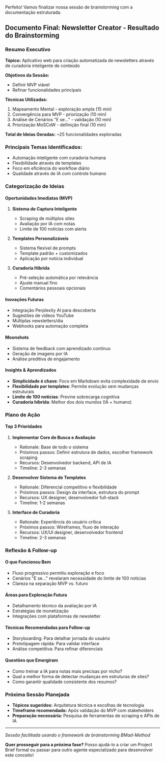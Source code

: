 Perfeito! Vamos finalizar nossa sessão de brainstorming com a documentação estruturada.

## Documento Final: Newsletter Creator - Resultado do Brainstorming

### Resumo Executivo

**Tópico:** Aplicativo web para criação automatizada de newsletters através de curadoria inteligente de conteúdo

**Objetivos da Sessão:**

- Definir MVP viável
- Refinar funcionalidades principais

**Técnicas Utilizadas:**

1. Mapeamento Mental - exploração ampla (15 min)
2. Convergência para MVP - priorização (10 min)
3. Análise de Cenários "E se..." - validação (10 min)
4. Priorização MoSCoW - definição final (10 min)

**Total de Ideias Geradas:** ~25 funcionalidades exploradas

### Principais Temas Identificados:

- Automação inteligente com curadoria humana
- Flexibilidade através de templates
- Foco em eficiência do workflow diário
- Qualidade através de IA com controle humano

### Categorização de Ideias

#### Oportunidades Imediatas (MVP)

1. **Sistema de Captura Inteligente**

   - Scraping de múltiplos sites
   - Avaliação por IA com notas
   - Limite de 100 notícias com alerta

2. **Templates Personalizáveis**

   - Sistema flexível de prompts
   - Template padrão + customizados
   - Aplicação por notícia individual

3. **Curadoria Híbrida**
   - Pré-seleção automática por relevância
   - Ajuste manual fino
   - Comentários pessoais opcionais

#### Inovações Futuras

- Integração Perplexity AI para descoberta
- Sugestões de vídeos YouTube
- Múltiplas newsletters/dia
- Webhooks para automação completa

#### Moonshots

- Sistema de feedback com aprendizado contínuo
- Geração de imagens por IA
- Análise preditiva de engajamento

#### Insights & Aprendizados

- **Simplicidade é chave**: Foco em Markdown evita complexidade de envio
- **Flexibilidade por templates**: Permite evolução sem mudanças estruturais
- **Limite de 100 notícias**: Previne sobrecarga cognitiva
- **Curadoria híbrida**: Melhor dos dois mundos (IA + humano)

### Plano de Ação

#### Top 3 Prioridades

1. **Implementar Core de Busca e Avaliação**

   - Rationale: Base de todo o sistema
   - Próximos passos: Definir estrutura de dados, escolher framework scraping
   - Recursos: Desenvolvedor backend, API de IA
   - Timeline: 2-3 semanas

2. **Desenvolver Sistema de Templates**

   - Rationale: Diferencial competitivo e flexibilidade
   - Próximos passos: Design da interface, estrutura do prompt
   - Recursos: UX designer, desenvolvedor full-stack
   - Timeline: 1-2 semanas

3. **Interface de Curadoria**
   - Rationale: Experiência do usuário crítica
   - Próximos passos: Wireframes, fluxo de interação
   - Recursos: UX/UI designer, desenvolvedor frontend
   - Timeline: 2-3 semanas

### Reflexão & Follow-up

#### O que Funcionou Bem

- Fluxo progressivo permitiu exploração e foco
- Cenários "E se..." revelaram necessidade do limite de 100 notícias
- Clareza na separação MVP vs. futuro

#### Áreas para Exploração Futura

- Detalhamento técnico da avaliação por IA
- Estratégias de monetização
- Integrações com plataformas de newsletter

#### Técnicas Recomendadas para Follow-up

- Storyboarding: Para detalhar jornada do usuário
- Prototipagem rápida: Para validar interface
- Análise competitiva: Para refinar diferenciais

#### Questões que Emergiram

- Como treinar a IA para notas mais precisas por nicho?
- Qual a melhor forma de detectar mudanças em estruturas de sites?
- Como garantir qualidade consistente dos resumos?

### Próxima Sessão Planejada

- **Tópicos sugeridos:** Arquitetura técnica e escolhas de tecnologia
- **Timeframe recomendado:** Após validação do MVP com stakeholders
- **Preparação necessária:** Pesquisa de ferramentas de scraping e APIs de IA

---

_Sessão facilitada usando o framework de brainstorming BMad-Method_

**Quer prosseguir para a próxima fase?** Posso ajudá-lo a criar um Project Brief formal ou passar para outro agente especializado para desenvolver este conceito!
